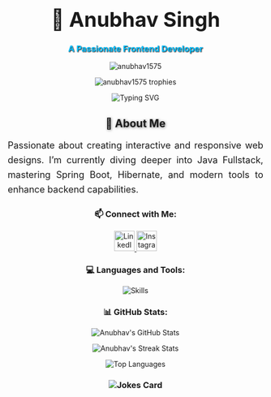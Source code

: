 <!-- Profile Header -->
<h1 align="center">
  <span style="font-size: 2.5rem; font-weight: bold;">👑 Anubhav Singh</span>
</h1>
<h3 align="center">
  <span style="color: #00bfff; text-shadow: 1px 1px 2px #000000;">A Passionate Frontend Developer</span>
</h3>

<!-- Visitor Count -->
<p align="center">
  <img src="https://komarev.com/ghpvc/?username=anubhav1575&label=Profile%20Views&color=0e75b6&style=flat" alt="anubhav1575" />
</p>

<!-- Trophy Section -->
<p align="center">
  <img src="https://github-profile-trophy.vercel.app/?username=anubhav1575&theme=dracula&no-frame=true&row=1&column=7" alt="anubhav1575 trophies" />
</p>

<!-- Animated GIF or 3D Text -->
<p align="center">
  <img src="https://readme-typing-svg.herokuapp.com?font=Fira+Code&size=28&pause=1000&color=00FF00&width=800&lines=🔭+Currently+working+on+JAVA+Fullstack.;🌱+Learning+Spring+Boot%2C+Hibernate%2C+JPA.;🚀+Focused+on+Frontend+Excellence!" alt="Typing SVG" />
</p>

<!-- About Me Section -->
<h2 align="center" style="text-shadow: 1px 1px 5px rgba(0, 0, 0, 0.5);">🌟 About Me</h2>
<p align="center" style="font-size: 18px; line-height: 1.6; text-align: justify; max-width: 800px; margin: auto;">
  Passionate about creating interactive and responsive web designs. I’m currently diving deeper into Java Fullstack, mastering Spring Boot, Hibernate, and modern tools to enhance backend capabilities.
</p>

<!-- Contact Section -->
<h3 align="center">📫 Connect with Me:</h3>
<p align="center">
  <a href="https://www.linkedin.com/in/anubhav-singh-607458202/" target="_blank">
    <img src="https://raw.githubusercontent.com/rahuldkjain/github-profile-readme-generator/master/src/images/icons/Social/linked-in-alt.svg" alt="LinkedIn" height="40" width="40" />
  </a>
  <a href="https://www.instagram.com/_anubhav._singh_rajpoot/" target="_blank">
    <img src="https://raw.githubusercontent.com/rahuldkjain/github-profile-readme-generator/master/src/images/icons/Social/instagram.svg" alt="Instagram" height="40" width="40" />
  </a>
</p>

<!-- Skills Section -->
<h3 align="center">💻 Languages and Tools:</h3>
<p align="center">
  <img src="https://skillicons.dev/icons?i=html,css,javascript,java,spring,hibernate,react,nodejs,git,linux,photoshop,mysql,postgres" alt="Skills" />
</p>

<!-- GitHub Stats -->
<h3 align="center">📊 GitHub Stats:</h3>
<p align="center">
  <img align="center" src="https://github-readme-stats.vercel.app/api?username=anubhav1575&show_icons=true&theme=radical&hide=stars" alt="Anubhav's GitHub Stats" />
</p>

<p align="center">
  <img align="center" src="https://github-readme-streak-stats.herokuapp.com/?user=anubhav1575&theme=radical" alt="Anubhav's Streak Stats" />
</p>

<p align="center">
  <img align="center" src="https://github-readme-stats.vercel.app/api/top-langs?username=anubhav1575&show_icons=true&locale=en&layout=compact&theme=radical" alt="Top Languages" />
</p>

<!-- Footer Animation -->
<h3 align="center">
  <img src="https://readme-jokes.vercel.app/api?theme=dark" alt="Jokes Card" />
</h3>

